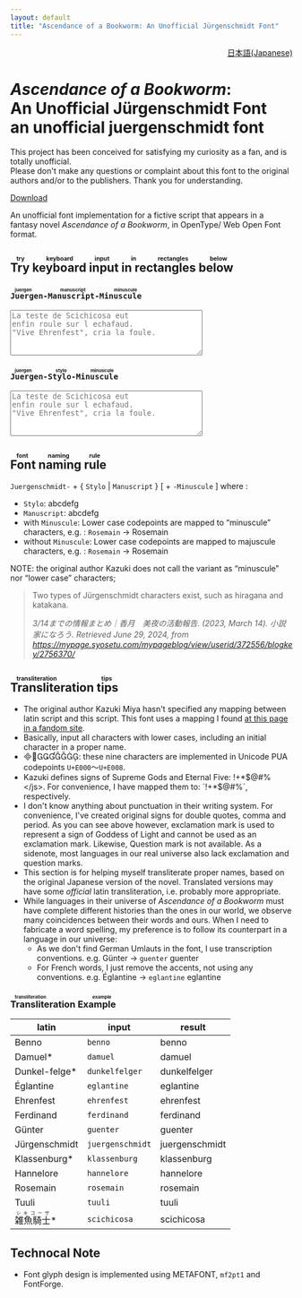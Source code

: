```yaml
---
layout: default
title: "Ascendance of a Bookworm: An Unofficial Jürgenschmidt Font"
---
```



<div style="text-align: right;"><a href="index.html">日本語(Japanese)</a></div>

# _Ascendance of a Bookworm_:<br>An Unofficial Jürgenschmidt Font<br><jm>an unofficial juergenschmidt font</jm>

<div class=alert>
This project has been conceived for satisfying my curiosity as a fan, and is totally unofficial.<br>
Please don't make any questions or complaint about this font to the original authors and/or to the publishers. Thank you for understanding.
</div>

[Download](https://github.com/ooharak/juergenschmidt-font/releases/tag/v2.0)


An unofficial font implementation for a fictive script that appears in a fantasy novel _Ascendance of a Bookworm_, in OpenType/ Web Open Font format.

## <ruby>Try keyboard input in rectangles below<rt class=m>try keyboard input in rectangles below</rt></ruby>

### <ruby><code>Juergen-Manuscript-Minuscule</code><rt class=m>juergen manuscript minuscule</rt></ruby>

<textarea class=mMINU cols="40" rows="5" placeholder='La teste de Scichicosa eut 
enfin roule sur l echafaud.
"Vive Ehrenfest", cria la foule.'>
</textarea>

### <ruby><code>Juergen-Stylo-Minuscule</code><rt class=s>juergen stylo minuscule</rt></ruby>

<textarea class=sMINU cols="40" rows="5" placeholder='La teste de Scichicosa eut 
enfin roule sur l echafaud.
"Vive Ehrenfest", cria la foule.'>
</textarea>

## <ruby>Font naming rule<rt class=s>font naming rule</rt></ruby>


`Juergenschmidt-` + { `Stylo` &#124; `Manuscript` } [ + `-Minuscule` ] where : 

* `Stylo`: <span class=s>abcdefg</span>
* `Manuscript`: <span class=m>abcdefg</span>
* with `Minuscule`: Lower case codepoints are mapped to &ldquo;minuscule&rdquo; characters, e.g. : `Rosemain` -&gt; <span class=sMINU>Rosemain</span>
* without `Minuscule`: Lower case codepoints are mapped to majuscule characters, e.g. : `Rosemain` -&gt; <span class=s>Rosemain</span>

NOTE: the original author Kazuki does not call the variant as &ldquo;minuscule&rdquo; nor &ldquo;lower case&rdquo; characters;


<blockquote cite="https://mypage.syosetu.com/mypageblog/view/userid/372556/blogkey/2756370/">
  <p>Two types of J&uuml;rgenschmidt characters exist, such as hiragana and katakana.</p>
  <footer><cite>3/14までの情報まとめ｜香月　美夜の活動報告. (2023, March 14). 小説家になろう. Retrieved June 29, 2024, from <a href="https://mypage.syosetu.com/mypageblog/view/userid/372556/blogkey/2756370/">https://mypage.syosetu.com/mypageblog/view/userid/372556/blogkey/2756370/</a></cite></footer>
</blockquote>

## <ruby>Transliteration tips<rt class=s>transliteration tips</rt></ruby>

* The original author Kazuki Miya hasn't specified any mapping between latin script and this script. This font uses a mapping I found [at this page in a fandom site](https://w.atwiki.jp/booklove/pages/547.html). 
* Basically, input all characters with lower cases, including an initial character in a proper name.
* <span class=s>&#xe000;&#xe001;&#xe002;&#xe003;&#xe004;&#xe005;&#xe006;&#xe007;&#xe008;</span>: these nine characters are implemented in Unicode PUA codepoints `U+E000`～`U+E008`.
* Kazuki defines signs of Supreme Gods and Eternal Five: <js> !+*$@#% </js>. For convenience, I have mapped them to: `!+*$@#%`, respectively.
* I don't know anything about punctuation in their writing system. For convenience, I've created original signs for double quotes, comma and period. As you can see above however, exclamation mark is used to represent a sign of Goddess of Light and cannot be used as an exclamation mark. Likewise, Question mark is not available. As a sidenote, most languages in our real universe also lack exclamation and question marks.
* This section is for helping myself transliterate proper names, based on the original Japanese version of the novel. Translated versions may have some _official_ latin transliteration, i.e. probably more appropriate.
* While languages in their universe of _Ascendance of a Bookworm_ must have complete different histories than the ones in our world, we observe many coincidences between their words and ours. When I need to fabricate a word spelling, my preference is to follow its counterpart in a language in our universe:
    * As we don't find German Umlauts in the font, I use transcription conventions. e.g. Günter → `guenter`  <jm>guenter</jm>
    * For French words, I just remove the accents, not using any conventions. e.g. Églantine → `eglantine` <jm>eglantine</jm>

### <ruby>Transliteration Example<rt class=s>transliteration example</rt></ruby>


|latin|input|result|
|----|----|----|
|Benno|`benno`|<js>benno</js>|
|Damuel&#x2a;|`damuel`|<js>damuel</js>|
|Dunkel-felge&#x2a;|`dunkelfelger`|<js>dunkelfelger</js>|
|Églantine|`eglantine`|<js>eglantine</js>|
|Ehrenfest|`ehrenfest`|<js>ehrenfest</js>|
|Ferdinand|`ferdinand`|<js>ferdinand</js>|
|Günter|`guenter`|<js>guenter</js>|
|Jürgenschmidt|`juergenschmidt`|<js>juergenschmidt</js>|
|Klassenburg&#x2a;|`klassenburg`|<js>klassenburg</js>|
|Hannelore|`hannelore`|<js>hannelore</js>|
|Rosemain|`rosemain`|<js>rosemain</js>|
|Tuuli|`tuuli`|<js>tuuli</js>|
|<ruby>雑魚騎士<rt>シキコーザ</rt></ruby>&#x2a;|`scichicosa`|<js>scichicosa</js>|

## Technocal Note

* Font glyph design is implemented using METAFONT, `mf2pt1` and FontForge.
